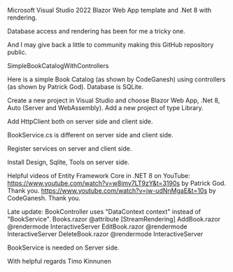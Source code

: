 Microsoft Visual Studio 2022 Blazor Web App template and .Net 8 with rendering. 

Database access and rendering has been for me a tricky one.

And I may give back a little to community making this GitHub repository public.

SimpleBookCatalogWithControllers

Here is a simple Book Catalog (as shown by CodeGanesh) using controllers (as shown by Patrick God). Database is SQLite.

Create a new project in Visual Studio and choose Blazor Web App, .Net 8, Auto (Server and WebAssembly).
Add a new project of type Library.

Add HttpClient both on server side and client side.

BookService.cs is different on server side and client side.

Register services on server and client side.

Install Design, Sqlite, Tools on server side.

Helpful videos of Entity Framework Core in .NET 8 on YouTube:
https://www.youtube.com/watch?v=w8imy7LT9zY&t=3190s by Patrick God. Thank you.
https://www.youtube.com/watch?v=jw-udNnMgaE&t=10s by CodeGanesh. Thank you.

Late update:
BookController uses "DataContext context" instead of "BookService".
Books.razor @attribute [StreamRendering]
AddBook.razor @rendermode InteractiveServer
EditBook.razor @rendermode InteractiveServer
DeleteBook.razor @rendermode InteractiveServer

BookService is needed on Server side.

With helpful regards Timo Kinnunen
